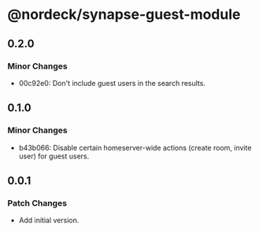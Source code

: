 # @nordeck/synapse-guest-module

## 0.2.0

### Minor Changes

- 00c92e0: Don't include guest users in the search results.

## 0.1.0

### Minor Changes

- b43b066: Disable certain homeserver-wide actions (create room, invite user) for guest users.

## 0.0.1

### Patch Changes

- Add initial version.
